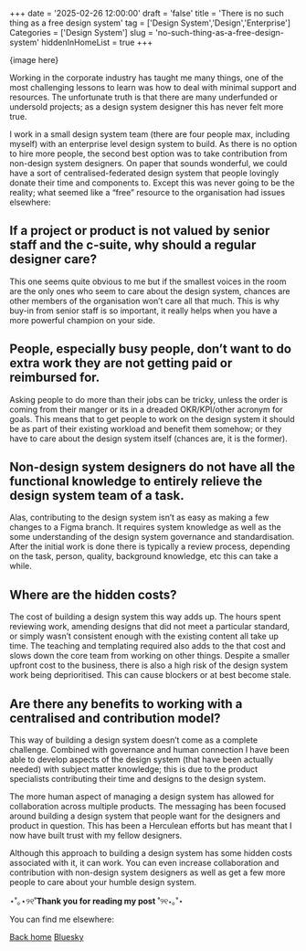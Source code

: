 +++
date = '2025-02-26 12:00:00'
draft = 'false'
title = 'There is no such thing as a free design system'
tag = ['Design System','Design','Enterprise']
Categories = ['Design System']
slug = 'no-such-thing-as-a-free-design-system'
hiddenInHomeList = true
+++

{image here} 

Working in the corporate industry has taught me many things, one of the most challenging lessons to learn was how to deal with minimal support and resources. The unfortunate truth is that there are many underfunded or undersold projects; as a design system designer this has never felt more true.

I work in a small design system team (there are four people max, including myself) with an enterprise level design system to build. As there is no option to hire more people, the second best option was to take contribution from non-design system designers. On paper that sounds wonderful, we could have a sort of centralised-federated design system that people lovingly donate their time and components to. Except this was never going to be the reality; what seemed like a “free” resource to the organisation had issues elsewhere:

## If a project or product is not valued by senior staff and the c-suite, why should a regular designer care?

This one seems quite obvious to me but if the smallest voices in the room are the only ones who seem to care about the design system, chances are other members of the organisation won’t care all that much. This is why buy-in from senior staff is so important, it really helps when you have a more powerful champion on your side.
## People, especially busy people, don’t want to do extra work they are not getting paid or reimbursed for.

Asking people to do more than their jobs can be tricky, unless the order is coming from their manger or its in a dreaded OKR/KPI/other acronym for goals. This means that to get people to work on the design system it should be as part of their existing workload and benefit them somehow; or they have to care about the design system itself (chances are, it is the former).

##  Non-design system designers do not have all the functional knowledge to entirely relieve the design system team of a task.

Alas, contributing to the design system isn’t as easy as making a few changes to a Figma branch. It requires system knowledge as well as the some understanding of the design system governance and standardisation. After the initial work is done there is typically a review process, depending on the task, person, quality, background knowledge, etc this can take a while.

##  Where are the hidden costs?

The cost of building a design system this way adds up. The hours spent reviewing work, amending designs that did not meet a particular standard, or simply wasn’t consistent enough with the existing content all take up time. The teaching and templating required also adds to the that cost and slows down the core team from working on other things. Despite a smaller upfront cost to the business, there is also a high risk of the design system work being deprioritised. This can cause blockers or at best become stale.

##  Are there any benefits to working with a centralised and contribution model?

This way of building a design system doesn’t come as a complete challenge. Combined with governance and human connection I have been able to develop aspects of the design system (that have been actually needed) with subject matter knowledge; this is due to the product specialists contributing their time and designs to the design system.

The more human aspect of managing a design system has allowed for collaboration across multiple products. The messaging has been focused around building a design system that people want for the designers and product in question. This has been a Herculean efforts but has meant that I now have built trust with my fellow designers.

Although this approach to building a design system has some hidden costs associated with it, it can work. You can even increase collaboration and contribution with non-design system designers as well as get a few more people to care about your humble design system.

⋆˚｡⋆୨୧˚**Thank you for reading my post** ˚୨୧⋆｡˚⋆

You can find me elsewhere:

[Back home](http://marwa.gorvan.com)
[Bluesky](https://bsky.app/profile/marwa.gorvan.com)

